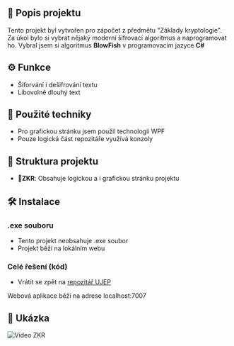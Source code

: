 ## 📜 Popis projektu

Tento projekt byl vytvořen pro zápočet z předmětu "Základy kryptologie".
Za úkol bylo si vybrat nějaký moderní šifrovací algoritmus a naprogramovat ho.
Vybral jsem si algoritmus **BlowFish** v programovacím jazyce **C#**

## ⚙️ Funkce
- Šiforvání i dešifrování textu
- Libovolně dlouhý text

## 🧠 Použité techniky

- Pro grafickou stránku jsem použil technologii WPF
- Pouze logická část repozitáře využívá konzoly
  

## 📂 Struktura projektu

- **📂ZKR**: Obsahuje logickou a i grafickou stránku projektu


## 🛠️ Instalace
### .exe souboru
- Tento projekt neobsahuje .exe soubor
- Projekt běží na lokálním webu

### Celé řešení (kód)
- Vrátit se zpět na [repozitář UJEP](../)


Webová aplikace běží na adrese localhost:7007
## 📸 Ukázka

![Video ZKR](https://github.com/user-attachments/assets/502ce5a8-7591-43da-824a-b094ad600423)
